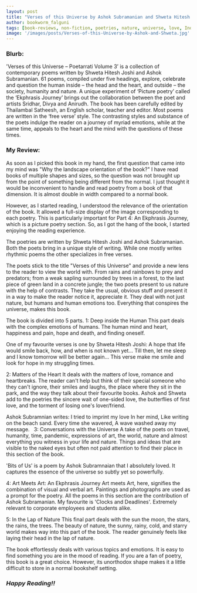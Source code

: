 ```yaml
---
layout: post
title: "Verses of this Universe by Ashok Subramanian and Shweta Hitesh Joshi"
author: bookworm_falguni
tags: [book-reviews, non-fiction, poetries, nature, universe, love, India, gratitude, life, emotions]
image: '/images/posts/Verses-of-this-Universe-by-Ashok-and-Shweta.jpg'
---
```


### **Blurb:**
'Verses of this Universe – Poetarrati Volume 3’ is a collection of contemporary poems written by Shweta Hitesh Joshi and Ashok Subramanian. 61 poems, compiled under five headings, explore, celebrate and question the human inside – the head and the heart, and outside – the society, humanity and nature. A unique experiment of ‘Picture poetry’ called the ‘Ekphrasis Journey’ brings out the collaboration between the poet and artists Sridhar, Divya and Anirudh. The book has been carefully edited by Thailambal Satheesh, an English scholar, teacher and editor. Most poems are written in the ‘free verse’ style. The contrasting styles and substance of the poets indulge the reader on a journey of myriad emotions, while at the same time, appeals to the heart and the mind with the questions of these times.

### **My Review:**

As soon as I picked this book in my hand, the first question that came into my mind was "Why the landscape orientation of the book?" I have read books of multiple shapes and sizes, so the question was not brought up from the point of something being different from the normal. I just thought it would be inconvenient to handle and read poetry from a book of that dimension. It is almost double in width compared to a normal book.  

However, as I started reading, I understood the relevance of the orientation of the book. It allowed a full-size display of the image corresponding to each poetry. This is particularly important for Part 4: An Ekphrasis Journey, which is a picture poetry section. So, as I got the hang of the book, I started enjoying the reading experience.

The poetries are written by Shweta Hitesh Joshi and Ashok Subramanian. Both the poets bring in a unique style of writing. While one mostly writes rhythmic poems the other specializes in free verses.

The poets stick to the title "Verses of this Universe" and provide a new lens to the reader to view the world with. From rains and rainbows to prey and predators; from a weak sapling surrounded by trees in a forest, to the last piece of green land in a concrete jungle; the two poets present to us nature with the help of contrasts. They take the usual, obvious stuff and present it in a way to make the reader notice it, appreciate it. They deal with not just nature, but humans and human emotions too. Everything that conspires the universe, makes this book.

The book is divided into 5 parts.
1: Deep inside the Human
This part deals with the complex emotions of humans. The human mind and heart, happiness and pain, hope and death, and finding oneself.

One of my favourite verses is one by Shweta Hitesh Joshi:
A hope that life would smile back,
how, and when is not known yet...
Till then, let me sleep and I know
tomorrow will be better again...
This verse make me smile and look for hope in my struggling times.

2: Matters of the Heart
It deals with the matters of love, romance and heartbreaks. The reader can't help but think of their special someone who they can't ignore, their smiles and laughs, the place where they sit in the park, and the way they talk about their favourite books. Ashok and Shweta add to the poetries the sincere wait of one-sided love, the butterflies of first love, and the torment of losing one's lover/friend.

Ashok Subramnian writes:
I tried to imprint my love
In her mind,
Like writing on the beach sand.
Every time she wavered,
A wave washed away my
message.
 
3: Conversations with the Universe
A take of the poets on travel, humanity, time, pandemic, expressions of art, the world, nature and almost everything you witness in your life and nature. Things and ideas that are visible to the naked eyes but often not paid attention to find their place in this section of the book.

'Bits of Us' is a poem by Ashok Subramnaian that I absolutely loved. It captures the essence of the universe so subtly yet so powerfully.

4: Art Meets Art: An Ekphrasis Journey
Art meets Art, here, signifies the combination of visual and verbal art. Paintings and photographs are used as a prompt for the poetry. All the poems in this section are the contribution of Ashok Subramanian. My favourite is 'Clocks and Deadlines'. Extremely relevant to corporate employees and students alike.

5: In the Lap of Nature
This final part deals with the sun the moon, the stars, the rains, the trees. The beauty of nature, the sunny, rainy, cold, and starry world makes way into this part of the book. The reader genuinely feels like laying their head in the lap of nature.

The book effortlessly deals with various topics and emotions. It is easy to find something you are in the mood of reading. If you are a fan of poetry, this book is a great choice. However, its unorthodox shape makes it a little difficult to store in a normal bookshelf setting.

### ***Happy Reading!!***
